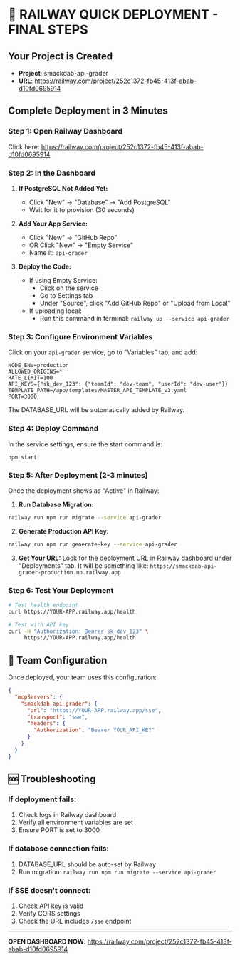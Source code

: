 # 🚀 RAILWAY QUICK DEPLOYMENT - FINAL STEPS

## Your Project is Created
- **Project**: smackdab-api-grader
- **URL**: https://railway.com/project/252c1372-fb45-413f-abab-d10fd0695914

## Complete Deployment in 3 Minutes

### Step 1: Open Railway Dashboard
Click here: https://railway.com/project/252c1372-fb45-413f-abab-d10fd0695914

### Step 2: In the Dashboard

1. **If PostgreSQL Not Added Yet:**
   - Click "New" → "Database" → "Add PostgreSQL"
   - Wait for it to provision (30 seconds)

2. **Add Your App Service:**
   - Click "New" → "GitHub Repo" 
   - OR Click "New" → "Empty Service"
   - Name it: `api-grader`

3. **Deploy the Code:**
   - If using Empty Service:
     - Click on the service
     - Go to Settings tab
     - Under "Source", click "Add GitHub Repo" or "Upload from Local"
   - If uploading local:
     - Run this command in terminal: `railway up --service api-grader`

### Step 3: Configure Environment Variables

Click on your `api-grader` service, go to "Variables" tab, and add:

```
NODE_ENV=production
ALLOWED_ORIGINS=*
RATE_LIMIT=100
API_KEYS={"sk_dev_123": {"teamId": "dev-team", "userId": "dev-user"}}
TEMPLATE_PATH=/app/templates/MASTER_API_TEMPLATE_v3.yaml
PORT=3000
```

The DATABASE_URL will be automatically added by Railway.

### Step 4: Deploy Command

In the service settings, ensure the start command is:
```
npm start
```

### Step 5: After Deployment (2-3 minutes)

Once the deployment shows as "Active" in Railway:

1. **Run Database Migration:**
```bash
railway run npm run migrate --service api-grader
```

2. **Generate Production API Key:**
```bash
railway run npm run generate-key --service api-grader
```

3. **Get Your URL:**
Look for the deployment URL in Railway dashboard under "Deployments" tab.
It will be something like: `https://smackdab-api-grader-production.up.railway.app`

### Step 6: Test Your Deployment

```bash
# Test health endpoint
curl https://YOUR-APP.railway.app/health

# Test with API key
curl -H "Authorization: Bearer sk_dev_123" \
     https://YOUR-APP.railway.app/health
```

## 🎉 Team Configuration

Once deployed, your team uses this configuration:

```json
{
  "mcpServers": {
    "smackdab-api-grader": {
      "url": "https://YOUR-APP.railway.app/sse",
      "transport": "sse",
      "headers": {
        "Authorization": "Bearer YOUR_API_KEY"
      }
    }
  }
}
```

## 🆘 Troubleshooting

### If deployment fails:
1. Check logs in Railway dashboard
2. Verify all environment variables are set
3. Ensure PORT is set to 3000

### If database connection fails:
1. DATABASE_URL should be auto-set by Railway
2. Run migration: `railway run npm run migrate --service api-grader`

### If SSE doesn't connect:
1. Check API key is valid
2. Verify CORS settings
3. Check the URL includes `/sse` endpoint

---

**OPEN DASHBOARD NOW**: https://railway.com/project/252c1372-fb45-413f-abab-d10fd0695914